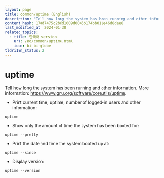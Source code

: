 ```yaml
---
layout: page
title: common/uptime (English)
description: "Tell how long the system has been running and other information."
content_hash: 178d7475c2bdd1009d0046b174bb011e46d8dae8
last_modified_at: 2024-01-30
related_topics:
  - title: 한국어 version
    url: /ko/common/uptime.html
    icon: bi bi-globe
tldri18n_status: 2
---
```

# uptime

Tell how long the system has been running and other information.
More information: <https://www.gnu.org/software/coreutils/uptime>.

- Print current time, uptime, number of logged-in users and other information:

`uptime`

- Show only the amount of time the system has been booted for:

`uptime --pretty`

- Print the date and time the system booted up at:

`uptime --since`

- Display version:

`uptime --version`
